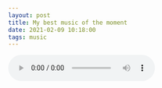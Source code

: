 ```yaml
---
layout: post
title: My best music of the moment
date: 2021-02-09 10:18:00
tags: music
---
```


 
 <audio controls>
  <source src="{{site.baseurl}}/assets/Ink.mp3" type="audio/mpeg">
Your browser does not support the audio element.
</audio> 